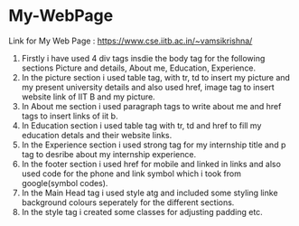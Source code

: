 # My-WebPage

Link for My Web Page : https://www.cse.iitb.ac.in/~vamsikrishna/

1) Firstly i have used 4 div tags insdie the body tag for the following sections Picture and details, About me, Education, Experience.
2) In the picture section i used table tag, with tr, td to insert my picture and my present university details and also used href, image tag to insert website link of IIT B and  my picture.
3) In About me section i used paragraph tags to write about me and href tags to insert links of iit b.
4) In Education section i used table tag with tr, td and href to fill my education detals and their website links.
5) In the Experience section i used  strong tag for my internship title and p tag to desribe about my internship experience.
6) In the footer section i used href for mobile and linked in links and also used code for the phone and link symbol which i took from google(symbol codes).
7) In the Main Head tag i used style atg and included some styling linke background colours seperately for the different sections.
8) In the style tag i created some classes for adjusting padding etc.
